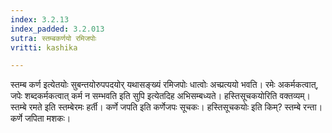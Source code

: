 ```yaml
---
index: 3.2.13
index_padded: 3.2.013
sutra: स्तम्बकर्णयो रमिजपोः
vritti: kashika

---
```

स्तम्ब कर्ण इत्येतयोः सुबन्तयोरुपपदयोर् यथासङ्ख्यं रमिजपोः धात्वोः अच्प्रत्ययो भवति। रमेः अकर्मकत्वात्, जपेः शब्दकर्मकत्वात् कर्म न सम्भवति इति सुपि इत्येतदिह अभिसम्बध्यते। हस्तिसूचकयोरिति वक्तव्यम्। स्तम्बे रमते इति स्तम्बेरमः हर्ती। कर्णे जपति इति कर्णेजपः सूचकः। हस्तिसूचकयोः इति किम्? स्तम्बे रन्ता। कर्णे जपिता मशकः।